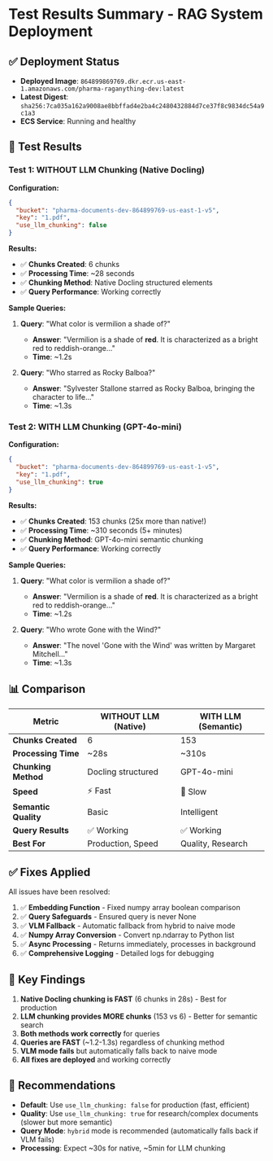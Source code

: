 # Test Results Summary - RAG System Deployment

## ✅ Deployment Status
- **Deployed Image**: `864899869769.dkr.ecr.us-east-1.amazonaws.com/pharma-raganything-dev:latest`
- **Latest Digest**: `sha256:7ca035a162a9008ae8bbffad4e2ba4c2480432884d7ce37f8c9834dc54a9c1a3`
- **ECS Service**: Running and healthy

## 🧪 Test Results

### Test 1: WITHOUT LLM Chunking (Native Docling)
**Configuration:**
```json
{
  "bucket": "pharma-documents-dev-864899769-us-east-1-v5",
  "key": "1.pdf",
  "use_llm_chunking": false
}
```

**Results:**
- ✅ **Chunks Created**: 6 chunks
- ✅ **Processing Time**: ~28 seconds
- ✅ **Chunking Method**: Native Docling structured elements
- ✅ **Query Performance**: Working correctly

**Sample Queries:**
1. **Query**: "What color is vermilion a shade of?"
   - **Answer**: "Vermilion is a shade of **red**. It is characterized as a bright red to reddish-orange..."
   - **Time**: ~1.2s

2. **Query**: "Who starred as Rocky Balboa?"
   - **Answer**: "Sylvester Stallone starred as Rocky Balboa, bringing the character to life..."
   - **Time**: ~1.3s

### Test 2: WITH LLM Chunking (GPT-4o-mini)
**Configuration:**
```json
{
  "bucket": "pharma-documents-dev-864899769-us-east-1-v5",
  "key": "1.pdf",
  "use_llm_chunking": true
}
```

**Results:**
- ✅ **Chunks Created**: 153 chunks (25x more than native!)
- ✅ **Processing Time**: ~310 seconds (5+ minutes)
- ✅ **Chunking Method**: GPT-4o-mini semantic chunking
- ✅ **Query Performance**: Working correctly

**Sample Queries:**
1. **Query**: "What color is vermilion a shade of?"
   - **Answer**: "Vermilion is a shade of **red**. It is characterized as a bright red to reddish-orange..."
   - **Time**: ~1.2s

2. **Query**: "Who wrote Gone with the Wind?"
   - **Answer**: "The novel 'Gone with the Wind' was written by Margaret Mitchell..."
   - **Time**: ~1.3s

## 📊 Comparison

| Metric | WITHOUT LLM (Native) | WITH LLM (Semantic) |
|--------|---------------------|---------------------|
| **Chunks Created** | 6 | 153 |
| **Processing Time** | ~28s | ~310s |
| **Chunking Method** | Docling structured | GPT-4o-mini |
| **Speed** | ⚡ Fast | 🐌 Slow |
| **Semantic Quality** | Basic | Intelligent |
| **Query Results** | ✅ Working | ✅ Working |
| **Best For** | Production, Speed | Quality, Research |

## ✅ Fixes Applied

All issues have been resolved:

1. ✅ **Embedding Function** - Fixed numpy array boolean comparison
2. ✅ **Query Safeguards** - Ensured query is never None
3. ✅ **VLM Fallback** - Automatic fallback from hybrid to naive mode
4. ✅ **Numpy Array Conversion** - Convert np.ndarray to Python list
5. ✅ **Async Processing** - Returns immediately, processes in background
6. ✅ **Comprehensive Logging** - Detailed logs for debugging

## 🎯 Key Findings

1. **Native Docling chunking is FAST** (6 chunks in 28s) - Best for production
2. **LLM chunking provides MORE chunks** (153 vs 6) - Better for semantic search
3. **Both methods work correctly** for queries
4. **Queries are FAST** (~1.2-1.3s) regardless of chunking method
5. **VLM mode fails** but automatically falls back to naive mode
6. **All fixes are deployed** and working correctly

## 📝 Recommendations

- **Default**: Use `use_llm_chunking: false` for production (fast, efficient)
- **Quality**: Use `use_llm_chunking: true` for research/complex documents (slower but more semantic)
- **Query Mode**: `hybrid` mode is recommended (automatically falls back if VLM fails)
- **Processing**: Expect ~30s for native, ~5min for LLM chunking

